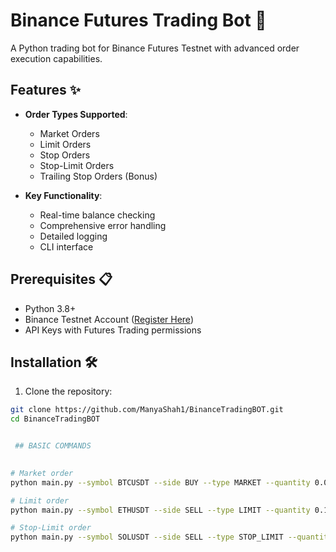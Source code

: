 # Binance Futures Trading Bot 🤖

A Python trading bot for Binance Futures Testnet with advanced order execution capabilities.

## Features ✨

- **Order Types Supported**:
  - Market Orders
  - Limit Orders
  - Stop Orders
  - Stop-Limit Orders
  - Trailing Stop Orders (Bonus)

- **Key Functionality**:
  - Real-time balance checking
  - Comprehensive error handling
  - Detailed logging
  - CLI interface

## Prerequisites 📋

- Python 3.8+
- Binance Testnet Account ([Register Here](https://testnet.binancefuture.com))
- API Keys with Futures Trading permissions

## Installation 🛠️

1. Clone the repository:
```bash
git clone https://github.com/ManyaShah1/BinanceTradingBOT.git
cd BinanceTradingBOT


 ## BASIC COMMANDS 

 
# Market order
python main.py --symbol BTCUSDT --side BUY --type MARKET --quantity 0.01

# Limit order
python main.py --symbol ETHUSDT --side SELL --type LIMIT --quantity 0.1 --price 2500

# Stop-Limit order
python main.py --symbol SOLUSDT --side SELL --type STOP_LIMIT --quantity 5 --price 90 --stop_price 89


